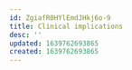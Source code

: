 ```yaml
---
id: ZgiafR0HYlEmdJHkj6o-9
title: Clinical implications
desc: ''
updated: 1639762693865
created: 1639762693865
---
```



